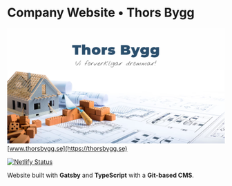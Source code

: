 # Company Website • Thors Bygg

[![](./static/banner.png)](https://thorsbygg.se)
[www.thorsbygg.se](https://thorsbygg.se)

[![Netlify Status](https://api.netlify.com/api/v1/badges/29afc317-9947-4d45-b536-0992875375d7/deploy-status)](https://app.netlify.com/sites/zen-engelbart-ab7e42/deploys)

Website built with **Gatsby** and **TypeScript** with a **Git-based CMS**.
